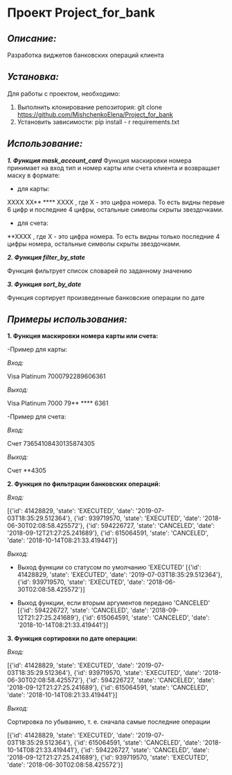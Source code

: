 # **Проект Project_for_bank**

## *Описание:*
Разработка виджетов банковских операций клиента

## *Установка:*

Для работы с проектом, необходимо:
1. Выполнить клонирование репозитория:
git clone https://github.com/MishchenkoElena/Project_for_bank
2. Установить зависимости:
pip install - r requirements.txt

## *Использование:*

***1. Функция mask_account_card***
Функция маскировки номера принимает на вход тип и номер карты или счета клиента и возвращает маску в формате:
- для карты:

XXXX XX** **** XXXX
, где 
X - это цифра номера. То есть видны первые 6 цифр и последние 4 цифры, остальные символы скрыты звездочками.
- для счета:

**XXXX
, где 
X - это цифра номера. То есть видны только последние 4 цифры номера, остальные символы скрыты звездочками. 

***2. Функция filter_by_state***

Функция фильтрует список словарей по заданному значению


***3. Функция sort_by_date***

Функция сортирует произведенные банковские операции по дате

## *Примеры использования:*

**1. Функция маскировки номера карты или счета:**

-Пример для карты:

*Вход:*

Visa Platinum 7000792289606361

*Выход:*

Visa Platinum 7000 79** **** 6361

-Пример для счета:

*Вход:*

Счет 73654108430135874305

*Выход:*

Счет **4305

**2. Функция по фильтрации банковских операций:**

*Вход:*

[{'id': 41428829, 'state': 'EXECUTED', 'date': '2019-07-03T18:35:29.512364'}, {'id': 939719570, 'state': 'EXECUTED', 
'date': '2018-06-30T02:08:58.425572'}, {'id': 594226727, 'state': 'CANCELED', 'date': '2018-09-12T21:27:25.241689'}, 
{'id': 615064591, 'state': 'CANCELED', 'date': '2018-10-14T08:21:33.419441'}] 

*Выход:*
- Выход функции со статусом по умолчанию 'EXECUTED'
[{'id': 41428829, 'state': 'EXECUTED', 'date': '2019-07-03T18:35:29.512364'}, {'id': 939719570, 'state': 'EXECUTED', 'date': '2018-06-30T02:08:58.425572'}]

- Выход функции, если вторым аргументов передано 'CANCELED'
[{'id': 594226727, 'state': 'CANCELED', 'date': '2018-09-12T21:27:25.241689'}, {'id': 615064591, 'state': 'CANCELED', 'date': '2018-10-14T08:21:33.419441'}]

**3. Функция сортировки по дате операции:** 

*Вход:*

[{'id': 41428829, 'state': 'EXECUTED', 'date': '2019-07-03T18:35:29.512364'}, {'id': 939719570, 'state': 'EXECUTED', 
'date': '2018-06-30T02:08:58.425572'}, {'id': 594226727, 'state': 'CANCELED', 'date': '2018-09-12T21:27:25.241689'}, 
{'id': 615064591, 'state': 'CANCELED', 'date': '2018-10-14T08:21:33.419441'}] 

*Выход:*

Сортировка по убыванию, т. е. сначала самые последние операции

[{'id': 41428829, 'state': 'EXECUTED', 'date': '2019-07-03T18:35:29.512364'}, {'id': 615064591, 'state': 'CANCELED', 'date': '2018-10-14T08:21:33.419441'}, {'id': 594226727, 'state': 'CANCELED', 'date': '2018-09-12T21:27:25.241689'}, {'id': 939719570, 'state': 'EXECUTED', 'date': '2018-06-30T02:08:58.425572'}]